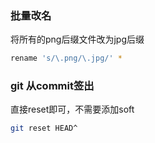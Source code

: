 ### 批量改名

将所有的png后缀文件改为jpg后缀
``` bash
rename 's/\.png/\.jpg/' *
```

### git 从commit签出

直接reset即可，不需要添加soft
```bash
git reset HEAD^
```